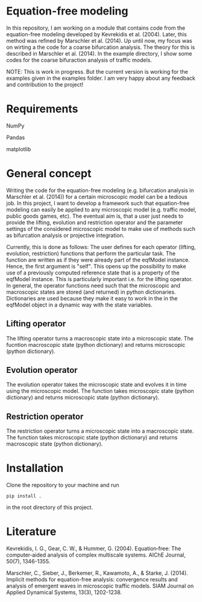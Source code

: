 # Equation-free modeling
In this repository, I am working on a module that contains code from the equation-free modeling developed by Kevrekidis et al. (2004). Later, this method was refined by Marschler et al. (2014). Up until now, my focus was on wirting a the code for a coarse bifurcation analysis. The theory for this is described in Marschler et al. (2014). In the example directory, I show some codes for the coarse bifuraction analysis of traffic models.

NOTE: This is work in progress. But the current version is working for the examples given in the examples folder. I am very happy about any feedback and contribution to the project!

# Requirements
NumPy

Pandas

matplotlib

# General concept
Writing the code for the equation-free modeling (e.g. bifurcation analysis in Marschler et al. (2014)) for a certain microscopic model can be a tedious job. In this project, I want to develop a framework such that equation-free modeling can easily be applied to any microscopic model (e.g. traffic model, public goods games, etc). The eventual aim is, that a user just needs to provide the lifting, evolution and restriction operator and the parameter settings of the considered microscopic model to make use of methods such as bifurcation analysis or projective integration. 

Currently, this is done as follows: The user defines for each operator (lifting, evolution, restriction) functions that perform the particular task. The function are written as if they were already part of the eqfModel instance. Hence, the first argument is "self". This opens up the possibility to make use of a previously computed reference state that is a property of the eqfModel instance. This is particularly important i.e. for the lifting operator. In general, the operator functions need such that the microscopic and macroscopic states are stored (and returned) in python dictionaries. Dictionaries are used because they make it easy to work in the in the eqfModel object in a dynamic way with the state variables.

## Lifting operator 
The lifting operator turns a macroscopic state into a microscopic state. The fucntion macroscopic state (python dictionary) and returns microscopic (python dictionary). 

## Evolution operator
The evolution operator takes the microscopic state and evolves it in time using the microscopic model. The function takes microscopic state (python dictionary) and returns microscopic state (python dictionary). 

## Restriction operator
The restriction operator turns a microscopic state into a macroscopic state. The function takes microscopic state (python dictionary) and returns macroscopic state (python dictionary). 

# Installation
Clone the repository to your machine and run 
```
pip install .
```
in the root directory of this project.

# Literature
Kevrekidis, I. G., Gear, C. W., & Hummer, G. (2004). Equation‐free: The computer‐aided analysis of complex multiscale systems. AIChE Journal, 50(7), 1346-1355.

Marschler, C., Sieber, J., Berkemer, R., Kawamoto, A., & Starke, J. (2014). Implicit methods for equation-free analysis: convergence results and analysis of emergent waves in microscopic traffic models. SIAM Journal on Applied Dynamical Systems, 13(3), 1202-1238.
